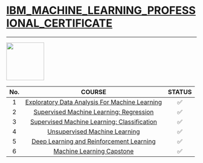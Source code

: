 # [IBM_MACHINE_LEARNING_PROFESSIONAL_CERTIFICATE](https://www.coursera.org/professional-certificates/ibm-machine-learning)

****
<img height="100" src="https://user-images.githubusercontent.com/67054356/132362689-31859a26-5d52-4eff-a4c4-ee6a8fd2f16c.png">


|No.|COURSE|STATUS|
|:--:|:---------------------------------------------------:| :-----:|
|1|[Exploratory Data Analysis For Machine  Learning](https://www.coursera.org/learn/ibm-exploratory-data-analysis-for-machine-learning?specialization=ibm-machine-learning) |✅|
|2|[Supervised Machine Learning: Regression](https://www.coursera.org/learn/supervised-machine-learning-regression?specialization=ibm-machine-learning)|✅|
|3|[Supervised Machine Learning: Classification](https://www.coursera.org/learn/supervised-machine-learning-classification?specialization=ibm-machine-learning)|✅|
|4|[Unsupervised Machine Learning](https://www.coursera.org/learn/ibm-unsupervised-machine-learning?specialization=ibm-machine-learning)|✅|
|5|[Deep Learning and Reinforcement Learning](https://www.coursera.org/learn/deep-learning-reinforcement-learning?specialization=ibm-machine-learning)|✅|
|6|[Machine Learning Capstone](https://www.coursera.org/learn/machine-learning-capstone?specialization=ibm-machine-learning)|✅|

